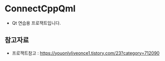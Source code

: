 # ConnectCppQml
 - Qt 연습용 프로잭트입니다.


## 참고자료
 - 프로잭트참고 : https://youonlyliveonce1.tistory.com/23?category=712090
 